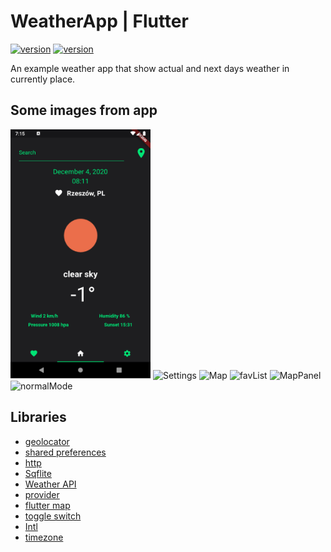 # WeatherApp | Flutter

[![version](https://img.shields.io/badge/Android_Studio-4.0-green.svg)](https://developer.android.com/studio/)
[![version](https://img.shields.io/badge/Flutter-1.22.4-blue.svg)](https://flutter.dev/)

An example weather app that show actual and next days weather in currently place.

## Some images from app

![mainScreen](https://github.com/PatrykIZajac/WeatherApp_flutter/blob/master/Assets/mainScreen.png)
![Settings](https://github.com/PatrykIZajac/WeatherApp/blob/master/Assets/Settings.png)
![Map](https://github.com/PatrykIZajac/WeatherApp/blob/master/Assets/Map.png)
![favList](https://github.com/PatrykIZajac/WeatherApp/blob/master/Assets/favList.png)
![MapPanel](https://github.com/PatrykIZajac/WeatherApp/blob/master/Assets/MapPanel.png)
![normalMode](https://github.com/PatrykIZajac/WeatherApp/blob/master/Assets/normalMode.png)

## Libraries

* [geolocator](https://pub.dev/packages/geolocator)
* [shared preferences](https://pub.dev/packages/shared_preferences)
* [http](https://pub.dev/packages/http)
* [Sqflite](https://pub.dev/packages/sqflite)
* [Weather API](https://openweathermap.org/api)
* [provider](https://pub.dev/packages/provider)
* [flutter map](https://pub.dev/packages/flutter_map)
* [toggle switch](https://pub.dev/packages/toggle_switch)
* [Intl](https://pub.dev/packages/intl)
* [timezone](https://pub.dev/packages/intl)
